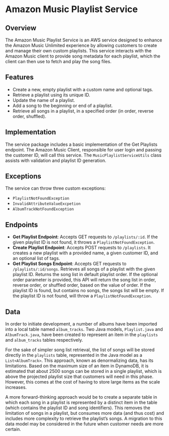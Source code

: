 # Amazon Music Playlist Service

## Overview

The Amazon Music Playlist Service is an AWS service designed to enhance the Amazon Music Unlimited experience by allowing customers to create and manage their own custom playlists. This service interacts with the Amazon Music client to provide song metadata for each playlist, which the client can then use to fetch and play the song files.

## Features

- Create a new, empty playlist with a custom name and optional tags.
- Retrieve a playlist using its unique ID.
- Update the name of a playlist.
- Add a song to the beginning or end of a playlist.
- Retrieve all songs in a playlist, in a specified order (in order, reverse order, shuffled).

## Implementation

The service package includes a basic implementation of the Get Playlists endpoint. The Amazon Music Client, responsible for user login and passing the customer ID, will call this service. The `MusicPlaylistServiceUtils` class assists with validation and playlist ID generation.

## Exceptions

The service can throw three custom exceptions:

- `PlaylistNotFoundException`
- `InvalidAttributeValueExcpetion`
- `AlbumTrackNotFoundException`

## Endpoints

- **Get Playlist Endpoint**: Accepts GET requests to `/playlists/:id`. If the given playlist ID is not found, it throws a `PlaylistNotFoundException`.
- **Create Playlist Endpoint**: Accepts POST requests to `/playlists`. It creates a new playlist with a provided name, a given customer ID, and an optional list of tags.
- **Get Playlist Songs Endpoint**: Accepts GET requests to `/playlists/:id/songs`. Retrieves all songs of a playlist with the given playlist ID. Returns the song list in default playlist order. If the optional order parameter is provided, this API will return the song list in order, reverse order, or shuffled order, based on the value of order. If the playlist ID is found, but contains no songs, the songs list will be empty. If the playlist ID is not found, will throw a `PlaylistNotFoundException`.

## Data

In order to initiate development, a number of albums have been imported into a local table named `album_tracks`. Two Java models, `Playlist.java` and `AlbumTrack.java`, have been created to represent an item in the `playlists` and `album_tracks` tables respectively.

For the sake of simpler song list retrieval, the list of songs will be stored directly in the `playlists` table, represented in the Java model as a `List<AlbumTrack>`. This approach, known as denormalizing data, has its limitations. Based on the maximum size of an item in DynamoDB, it is estimated that about 2500 songs can be stored in a single playlist, which is above the projected playlist size that customers will need in this phase. However, this comes at the cost of having to store large items as the scale increases.

A more forward-thinking approach would be to create a separate table in which each song in a playlist is represented by a distinct item in the table (which contains the playlist ID and song identifiers). This removes the limitation of songs in a playlist, but consumes more data (and thus cost) and includes more complexity to retrieve the playlist’s songs. A migration to this data model may be considered in the future when customer needs are more certain.
